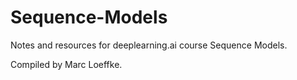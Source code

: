 # Sequence-Models
Notes and resources for deeplearning.ai course Sequence Models.

Compiled by Marc Loeffke.
